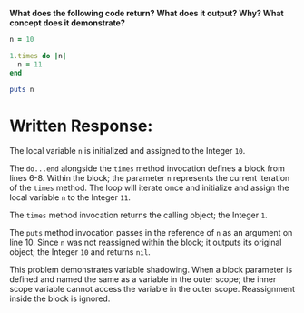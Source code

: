 **What does the following code return? What does it output? Why? What concept does it demonstrate?**

```ruby
n = 10

1.times do |n|
  n = 11
end

puts n
```

# Written Response:

The local variable `n` is initialized and assigned to the Integer `10`.

The `do...end` alongside the `times` method invocation defines a block from lines 6-8. Within the block; the parameter `n` represents the current iteration of the `times` method. The loop will iterate once and initialize and assign the local variable `n` to the Integer `11`.

The `times` method invocation returns the calling object; the Integer `1`.

The `puts` method invocation passes in the reference of `n` as an argument on line 10. Since `n` was not reassigned within the block; it outputs its original object; the Integer `10` and returns `nil`.

This problem demonstrates variable shadowing. When a block parameter is defined and named the same as a variable in the outer scope; the inner scope variable cannot access the variable in the outer scope. Reassignment inside the block is ignored.




